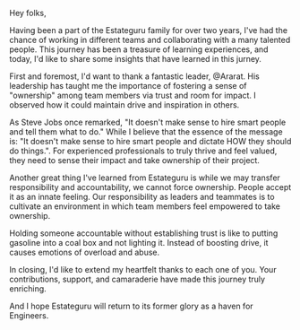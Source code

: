 Hey folks,

Having been a part of the Estateguru family for over two years, I've had the chance of working in different teams and collaborating with a many talented people. This journey has been a treasure of learning experiences, and today, I'd like to share some insights that have learned in this jurney.

First and foremost, I'd want to thank a fantastic leader, @Ararat. His leadership has taught me the importance of fostering a sense of "ownership" among team members via trust and room for impact. I observed how it could maintain drive and inspiration in others.

As Steve Jobs once remarked, "It doesn't make sense to hire smart people and tell them what to do." While I believe that the essence of the message is: "It doesn't make sense to hire smart people and dictate HOW they should do things.". For experienced professionals to truly thrive and feel valued, they need to sense their impact and take ownership of their project.


Another great thing I've learned from Estateguru is while we may transfer responsibility and accountability, we cannot force ownership. People accept it as an innate feeling. Our responsibility as leaders and teammates is to cultivate an environment in which team members feel empowered to take ownership.

Holding someone accountable without establishing trust is like to putting gasoline into a coal box and not lighting it. Instead of boosting drive, it causes emotions of overload and abuse.

In closing, I'd like to extend my heartfelt thanks to each one of you. Your contributions, support, and camaraderie have made this journey truly enriching.

And I hope Estateguru will return to its former glory as a haven for Engineers.

